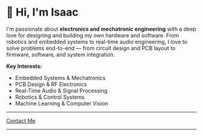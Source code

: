 # 👋 Hi, I'm Isaac   

I'm passionate about **electronics and mechatronic engineering** with a deep love for designing and building my own hardware and software.
From robotics and embedded systems to real-time audio engineering, I love to solve problems end-to-end — from circuit design and PCB layout to firmware, software, and system integration.

**Key Interests:**  
- Embedded Systems & Mechatronics  
- PCB Design & RF Electronics  
- Real-Time Audio & Signal Processing  
- Robotics & Control Systems  
- Machine Learning & Computer Vision  

---
[Contact Me](mailto:isaac@thewinstons.co.uk)

---
